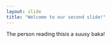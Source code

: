 ```yaml
---
layout: slide
title: "Welcome to our second slide!"
---
```

The person reading thisis a suusy baka!

